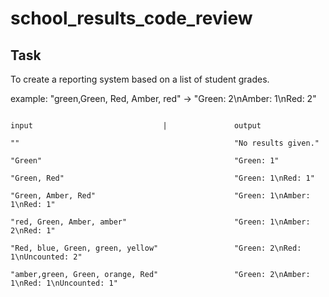 # school_results_code_review

## Task

To create a reporting system based on a list of student grades.

example: "green,Green, Red, Amber, red" -> "Green: 2\nAmber: 1\nRed: 2"

```

input                             |               output 

""                                                "No results given."

"Green"                                           "Green: 1"

"Green, Red"                                      "Green: 1\nRed: 1"

"Green, Amber, Red"                               "Green: 1\nAmber: 1\nRed: 1"

"red, Green, Amber, amber"                        "Green: 1\nAmber: 2\nRed: 1"

"Red, blue, Green, green, yellow"                 "Green: 2\nRed: 1\nUncounted: 2"

"amber,green, Green, orange, Red"                 "Green: 2\nAmber: 1\nRed: 1\nUncounted: 1"

```





